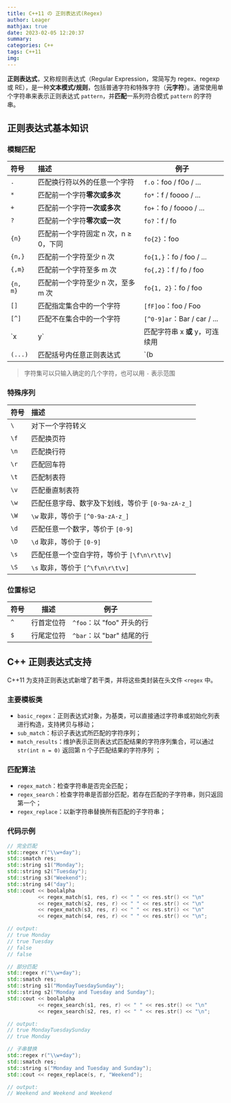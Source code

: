 ```yaml
---
title: C++11 の 正则表达式(Regex)
author: Leager
mathjax: true
date: 2023-02-05 12:20:37
summary:
categories: C++
tags: C++11
img:
---
```


**正则表达式**，又称规则表达式（Regular Expression，常简写为 regex、regexp 或 RE），是一种**文本模式/规则**，包括普通字符和特殊字符（**元字符**）。通常使用单个字符串来表示正则表达式 `pattern`，并**匹配**一系列符合模式 `pattern` 的字符串。

<!--more-->

## 正则表达式基本知识

### 模糊匹配

| 符号     | 描述                                 | 例子                            |
| :------- | :----------------------------------- | ------------------------------- |
| `.`      | 匹配换行符以外的任意一个字符         | `f.o`：foo / f0o / ...          |
| `*`      | 匹配前一个字符**零次或多次**         | `fo*`：f / foooo / ...          |
| `+`      | 匹配前一个字符**一次或多次**         | `fo+`：fo / foooo / ...         |
| `?`      | 匹配前一个字符**零次或一次**         | `fo?`：f / fo                   |
| `{n}`    | 匹配前一个字符固定 n 次，n ≥ 0，下同 | `fo{2}`：foo                    |
| `{n,}`   | 匹配前一个字符至少 n 次              | `fo{1,}`：fo / foo / ...        |
| `{,m}`   | 匹配前一个字符至多 m 次              | `fo{,2}`：f / fo / foo          |
| `{n, m}` | 匹配前一个字符至少 n 次，至多 m 次   | `fo{1, 2}`：fo / foo            |
| `[]`     | 匹配指定集合中的一个字符             | `[fF]oo`：foo / Foo             |
| `[^]`    | 匹配不在集合中的一个字符             | `[^0-9]ar`：Bar / car / ...     |
| `x       | y`                                   | 匹配字符串 x **或** y，可连续用 | `foo                | bar`：foo / bar |
| `(...)`  | 匹配括号内任意正则表达式             | `(b                             | c)def`：bdef / cdef |

> 字符集可以只输入确定的几个字符，也可以用 `-` 表示范围

### 特殊序列

| 符号 | 描述                                              |
| :--- | :------------------------------------------------ |
| `\`  | 对下一个字符转义                                  |
| `\f` | 匹配换页符                                        |
| `\n` | 匹配换行符                                        |
| `\r` | 匹配回车符                                        |
| `\t` | 匹配制表符                                        |
| `\v` | 匹配垂直制表符                                    |
| `\w` | 匹配任意字母、数字及下划线，等价于 `[0-9a-zA-z_]` |
| `\W` | `\w` 取非，等价于 `[^0-9a-zA-z_]`                 |
| `\d` | 匹配任意一个数字，等价于 `[0-9]`                  |
| `\D` | `\d` 取非，等价于 `[0-9]`                         |
| `\s` | 匹配任意一个空白字符，等价于 `[\f\n\r\t\v]`       |
| `\S` | `\s` 取非，等价于 `[^\f\n\r\t\v]`                 |

### 位置标记

| 符号 | 描述       | 例子                      |
| ---- | ---------- | ------------------------- |
| `^`  | 行首定位符 | `^foo`：以 "foo" 开头的行 |
| `$`  | 行尾定位符 | `^bar`：以 "bar" 结尾的行 |

## C++ 正则表达式支持

C++11 为支持正则表达式新增了若干类，并将这些类封装在头文件 `<regex` 中。

### 主要模板类

- `basic_regex`：正则表达式对象，为基类，可以直接通过字符串或初始化列表进行构造，支持拷贝与移动；
- `sub_match`：标识子表达式所匹配的字符序列；
- `match_results`：维护表示正则表达式匹配结果的字符序列集合，可以通过 `str(int n = 0)` 返回第 n 个子匹配结果的字符序列 ；

### 匹配算法

- `regex_match`：检查字符串是否完全匹配；
- `regex_search`：检查字符串是否部分匹配，若存在匹配的子字符串，则只返回第一个；
- `regex_replace`：以新字符串替换所有匹配的子字符串；

### 代码示例

```c++
// 完全匹配
std::regex r("\\w+day");
std::smatch res;
std::string s1("Monday");
std::string s2("Tuesday");
std::string s3("Weekend");
std::string s4("day");
std::cout << boolalpha
          << regex_match(s1, res, r) << " " << res.str() << "\n"
          << regex_match(s2, res, r) << " " << res.str() << "\n"
          << regex_match(s3, res, r) << " " << res.str() << "\n"
          << regex_match(s4, res, r) << " " << res.str() << "\n";

// output:
// true Monday
// true Tuesday
// false
// false
```

```c++
// 部分匹配
std::regex r("\\w+day");
std::smatch res;
std::string s1("MondayTuesdaySunday");
std::string s2("Monday and Tuesday and Sunday");
std::cout << boolalpha
          << regex_search(s1, res, r) << " " << res.str() << "\n"
          << regex_search(s2, res, r) << " " << res.str() << "\n";

// output:
// true MondayTuesdaySunday
// true Monday
```

```c++
// 子串替换
std::regex r("\\w+day");
std::smatch res;
std::string s("Monday and Tuesday and Sunday");
std::cout << regex_replace(s, r, "Weekend");

// output:
// Weekend and Weekend and Weekend
```

